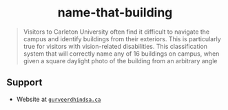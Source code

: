 <p align="center">
  <h1 align="center">name-that-building</h1>
</p>

>Visitors to Carleton University often find it difficult to navigate the campus and identify buildings from their exteriors. This is particularly true for visitors with vision-related disabilities. This classification system that will correctly name any of 16 buildings on campus, when given a square daylight photo of the building from an arbitrary angle

##  Support
- Website at <a href="https://gurveerdhindsa.ca" target="_blank">`gurveerdhindsa.ca`</a>
